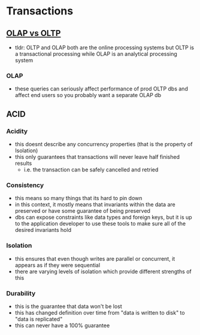 # Transactions

## [OLAP vs OLTP](https://techdifferences.com/difference-between-oltp-and-olap.html#:~:text=OLTP%20and%20OLAP%20both%20are,is%20an%20analytical%20processing%20system.&text=The%20basic%20difference%20between%20OLTP,online%20database%20query%20answering%20system.)
- tldr: OLTP and OLAP both are the online processing systems but OLTP is a transactional processing while OLAP is an analytical processing system

### OLAP
- these queries can seriously affect performance of prod OLTP dbs and affect end users so you probably want a separate OLAP db

## ACID

### Acidity
- this doesnt describe any concurrency properties (that is the property of Isolation)
- this only guarantees that transactions will never leave half finished results
  - i.e. the transaction can be safely cancelled and retried

### Consistency
- this means so many things that its hard to pin down
- in this context, it mostly means that invariants within the data are preserved or have some guarantee of being preserved
- dbs can expose constraints like data types and foreign keys, but it is up to the application developer to use these tools to make sure all of the desired invariants hold

### Isolation
- this ensures that even though writes are parallel or concurrent, it appears as if they were sequential
- there are varying levels of isolation which provide different strengths of this

### Durability
- this is the guarantee that data won't be lost
- this has changed definition over time from "data is written to disk" to "data is replicated"
- this can never have a 100% guarantee